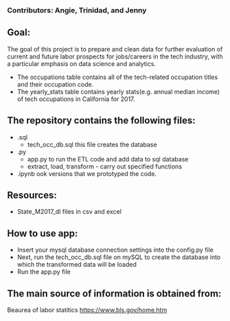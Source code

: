 ### Contributors: Angie, Trinidad, and Jenny

## Goal:
The goal of this project is to prepare and clean data for further evaluation of current and future labor prospects for jobs/careers in the tech industry, with a particular emphasis on data science and analytics.

* The occupations table contains all of the tech-related occupation titles and their occupation code.
* The yearly_stats table contains yearly stats(e.g. annual median income) of tech occupations in California for 2017.

## The repository contains the following files:
* .sql
    - tech_occ_db.sql this file creates the database
* .py
    - app.py to run the ETL code and add data to sql database
    - extract, load, transform - carry out specified functions
* .ipynb
    ook versions that we prototyped the code.

## Resources:
* State_M2017_dl files in csv and excel

## How to use app:
* Insert your mysql database connection settings into the config.py file
* Next, run the tech_occ_db.sql file on mySQL to create the database into which the transformed data will be loaded
* Run the app.py file

## The main source of information is obtained from:
Beaurea of labor statitics
https://www.bls.gov/home.htm

